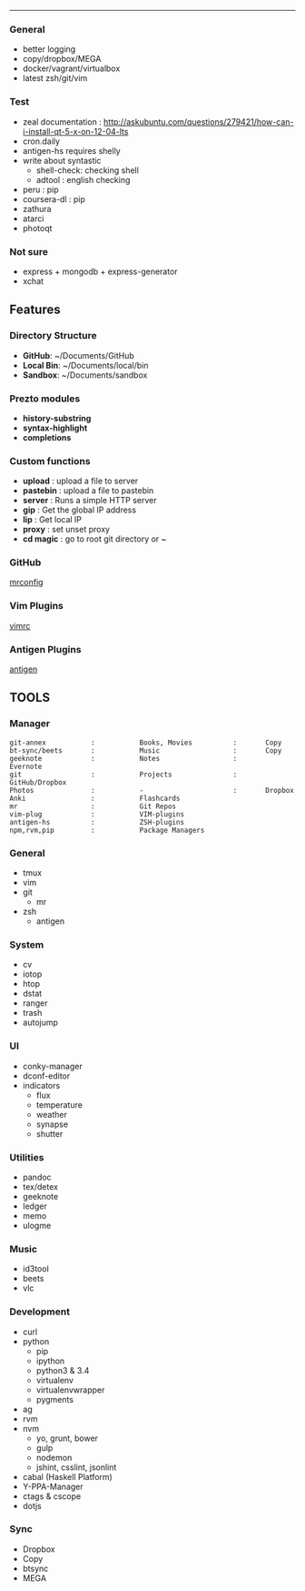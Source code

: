 <!-- TODO -->
-----

### General
- better logging
- copy/dropbox/MEGA
- docker/vagrant/virtualbox
- latest zsh/git/vim

### Test
- zeal documentation : http://askubuntu.com/questions/279421/how-can-i-install-qt-5-x-on-12-04-lts
- cron.daily
- antigen-hs requires shelly
- write about syntastic
    - shell-check: checking shell
    - adtool : english checking
- peru : pip
- coursera-dl : pip
- zathura
- atarci
- photoqt

### Not sure
- express + mongodb + express-generator
- xchat

Features
---------

### Directory Structure
- **GitHub**: ~/Documents/GitHub
- **Local Bin**: ~/Documents/local/bin
- **Sandbox**: ~/Documents/sandbox

### Prezto modules
- **history-substring**
- **syntax-highlight**
- **completions**

### Custom functions
- **upload** : upload a file to server
- **pastebin** : upload a file to pastebin
- **server** : Runs a simple HTTP server
- **gip** : Get the global IP address
- **lip** : Get local IP
- **proxy** : set unset proxy
- **cd magic** : go to root git directory or ~

### GitHub
[mrconfig]( ./config/git/mrconfig)

### Vim Plugins
[vimrc](https://github.com/srijanshetty/vim-plug/blob/master/vimrc)

### Antigen Plugins
[antigen](./config/zsh/bundles)

TOOLS
-----

### Manager
    git-annex           :           Books, Movies          :       Copy
    bt-sync/beets       :           Music                  :       Copy
    geeknote            :           Notes                  :       Evernote
    git                 :           Projects               :       GitHub/Dropbox
    Photos              :           -                      :       Dropbox
    Anki                :           Flashcards
    mr                  :           Git Repos
    vim-plug            :           VIM-plugins
    antigen-hs          :           ZSH-plugins
    npm,rvm,pip         :           Package Managers

### General
- tmux
- vim
- git
  - mr
- zsh
  - antigen

### System
- cv
- iotop
- htop
- dstat
- ranger
- trash
- autojump

### UI
- conky-manager
- dconf-editor
- indicators
  - flux
  - temperature
  - weather
  - synapse
  - shutter

### Utilities
- pandoc
- tex/detex
- geeknote
- ledger
- memo
- ulogme

### Music
- id3tool
- beets
- vlc

### Development
- curl
- python
  - pip
  - ipython
  - python3 & 3.4
  - virtualenv
  - virtualenvwrapper
  - pygments
- ag
- rvm
- nvm
  - yo, grunt, bower
  - gulp
  - nodemon
  - jshint, csslint, jsonlint
- cabal (Haskell Platform)
- Y-PPA-Manager
- ctags & cscope
- dotjs

### Sync
- Dropbox
- Copy
- btsync
- MEGA
